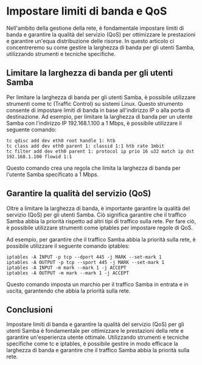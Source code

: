 # Impostare limiti di banda e QoS

Nell'ambito della gestione della rete, è fondamentale impostare limiti di banda e garantire la qualità del servizio (QoS) per ottimizzare le prestazioni e garantire un'equa distribuzione delle risorse. In questo articolo ci concentreremo su come gestire la larghezza di banda per gli utenti Samba, utilizzando strumenti e tecniche specifiche.

## Limitare la larghezza di banda per gli utenti Samba

Per limitare la larghezza di banda per gli utenti Samba, è possibile utilizzare strumenti come tc (Traffic Control) su sistemi Linux. Questo strumento consente di impostare limiti di banda in base all'indirizzo IP o alla porta di destinazione. Ad esempio, per limitare la larghezza di banda per un utente Samba con l'indirizzo IP 192.168.1.100 a 1 Mbps, è possibile utilizzare il seguente comando:

```
tc qdisc add dev eth0 root handle 1: htb
tc class add dev eth0 parent 1: classid 1:1 htb rate 1mbit
tc filter add dev eth0 parent 1: protocol ip prio 16 u32 match ip dst 192.168.1.100 flowid 1:1
```

Questo comando crea una regola che limita la larghezza di banda per l'utente Samba specificato a 1 Mbps.

## Garantire la qualità del servizio (QoS)

Oltre a limitare la larghezza di banda, è importante garantire la qualità del servizio (QoS) per gli utenti Samba. Ciò significa garantire che il traffico Samba abbia la priorità rispetto ad altri tipi di traffico sulla rete. Per fare ciò, è possibile utilizzare strumenti come iptables per impostare regole di QoS.

Ad esempio, per garantire che il traffico Samba abbia la priorità sulla rete, è possibile utilizzare il seguente comando iptables:

```
iptables -A INPUT -p tcp --dport 445 -j MARK --set-mark 1
iptables -A OUTPUT -p tcp --sport 445 -j MARK --set-mark 1
iptables -A INPUT -m mark --mark 1 -j ACCEPT
iptables -A OUTPUT -m mark --mark 1 -j ACCEPT
```

Questo comando imposta un marchio per il traffico Samba in entrata e in uscita, garantendo che abbia la priorità sulla rete.

## Conclusioni

Impostare limiti di banda e garantire la qualità del servizio (QoS) per gli utenti Samba è fondamentale per ottimizzare le prestazioni della rete e garantire un'esperienza utente ottimale. Utilizzando strumenti e tecniche specifiche come tc e iptables, è possibile gestire in modo efficace la larghezza di banda e garantire che il traffico Samba abbia la priorità sulla rete.